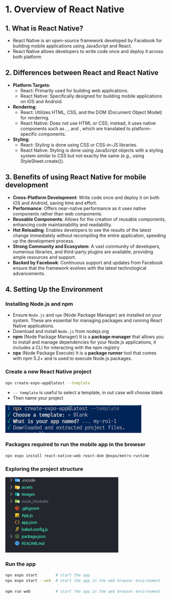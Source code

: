 # 1. Overview of React Native

## 1. What is React Native?

- React Native is an open-source framework developed by Facebook for building mobile applications using JavaScript and React.
- React Native allows developers to write code once and deploy it across both platform

## 2. Differences between React and React Native

- **Platform Targets**:
  - React: Primarily used for building web applications.
  - React Native: Specifically designed for building mobile applications on iOS and Android.
- **Rendering**:
  - React: Utilizes HTML, CSS, and the DOM (Document Object Model) for rendering.
  - React Native: Does not use HTML or CSS; instead, it uses native components such as <View>, <Text>, and <Image>, which are translated to platform-specific components.
- **Styling**:
  - React: Styling is done using CSS or CSS-in-JS libraries.
  - React Native: Styling is done using JavaScript objects with a styling system similar to CSS but not exactly the same (e.g., using StyleSheet.create()).

## 3. Benefits of using React Native for mobile development

- **Cross-Platform Development**: Write code once and deploy it on both iOS and Android, saving time and effort.
- **Performance**: Offers near-native performance as it uses native components rather than web components.
- **Reusable Components**: Allows for the creation of reusable components, enhancing code maintainability and readability.
- **Hot Reloading**: Enables developers to see the results of the latest change immediately without recompiling the entire application, speeding up the development process.
- **Strong Community and Ecosystem**: A vast community of developers, numerous libraries, and third-party plugins are available, providing ample resources and support.
- **Backed by Facebook**: Continuous support and updates from Facebook ensure that the framework evolves with the latest technological advancements.

## 4. Setting Up the Environment

### Installing Node.js and npm

- Ensure `Node.js` and `npm` (Node Package Manager) are installed on your system. These are essential for managing packages and running React Native applications.
- Download and install `Node.js` from nodejs.org
- **npm** (Node Package Manager)  It is a **package manager** that allows you to install and manage dependencies for your Node.js applications, it includes a CLI for interacting with the npm registry
- **npx** (Node Package Execute) It is a **package runner** tool that comes with npm 5.2+ and is used to execute Node.js packages.

### Create a new React Native project

```bash
npx create-expo-app@latest --template
```

- `-- template` is useful to select a template, in out case will choose blank
- Then name your project

![create](../Images/JH_2024-05-19-18-20-54.png)

### Packages required to run the mobile app in the browser

```bash
npx expo install react-native-web react-dom @expo/metro-runtime
```

### Exploring the project structure

![explore](../Images/JH_2024-05-19-18-35-30.png)

### Run the app

```bash
npx expo start        # start the app
npx expo start --web  # start the app in the web browser environment

npm run web           # start the app in the web browser environment
```

